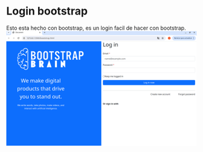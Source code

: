 # Login bootstrap
Esto esta hecho con bootstrap, es un login facil de hacer con bootstrap.
![alt text](image.png)